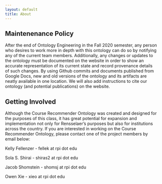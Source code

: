 ```yaml
---
layout: default
title: About
---
```


## Maintenenance Policy
After the end of Ontology Engineering in the Fall 2020 semester, any person who desires to work more in depth with this ontology can do so by notifying any of the current team members. Additionally, any changes or updates to the ontology must be documented on the website in order to show an accurate representation of its current state and record provenance details of such changes. By using Github commits and documents published from Google Docs, new and old versions of the ontology and its artifacts are neatly available in one location. We will also add instructions to cite our ontology (and potential publications) on the website.

## Getting Involved
Although the Course Recommender Ontology was created and designed for the purposes of this class, it has great potential for expansion and implementation not only for Rensselaer’s purposes but also for institutions across the country. If you are interested in working on the Course Recommender Ontology, please contact one of the project members by email below:

Kelly Fellenzer - fellek at rpi dot edu

Sola S. Shirai - shiras2 at rpi dot edu

Jacob Shomstein - shomsj at rpi dot edu

Owen Xie  - xieo at rpi dot edu
